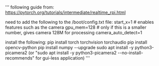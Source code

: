 '''
following guide from:
https://pytorch.org/tutorials/intermediate/realtime_rpi.html

need to add the following to the /boot/config.txt file:
start_x=1 # enables features such as the camera
gpu_mem=128 # only if this is a smaller number, gives camera 128M for processing
camera_auto_detect=1

install the following:
pip install torch torchvision torchaudio
pip install opencv-python
pip install numpy --upgrade
sudo apt install -y python3-picamera2 (or "sudo apt install -y python3-picamera2 --no-install-recommends" for gui-less application)
''' 
